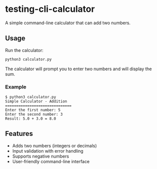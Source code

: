 # testing-cli-calculator

A simple command-line calculator that can add two numbers.

## Usage

Run the calculator:

```bash
python3 calculator.py
```

The calculator will prompt you to enter two numbers and will display the sum.

### Example

```
$ python3 calculator.py
Simple Calculator - Addition
==============================
Enter the first number: 5
Enter the second number: 3
Result: 5.0 + 3.0 = 8.0
```

## Features

- Adds two numbers (integers or decimals)
- Input validation with error handling
- Supports negative numbers
- User-friendly command-line interface
